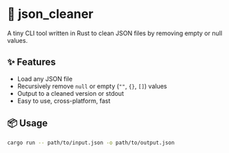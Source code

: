 # 🧹 json_cleaner

A tiny CLI tool written in Rust to clean JSON files by removing empty or null values.

## ✨ Features

- Load any JSON file
- Recursively remove `null` or empty (`""`, `{}`, `[]`) values
- Output to a cleaned version or stdout
- Easy to use, cross-platform, fast

## 📦 Usage

```bash
cargo run -- path/to/input.json -o path/to/output.json
